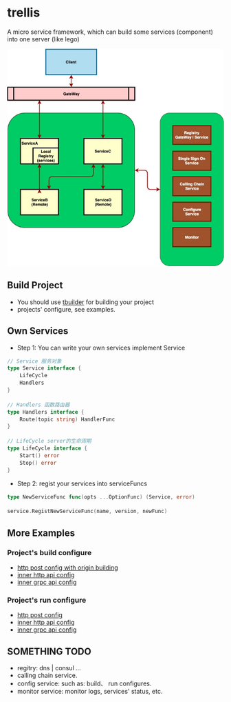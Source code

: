 # trellis 

A micro service framework, which can build some services (component) into one server (like lego) 

![pic](Trellis.jpg)

## Build Project

* You should use [tbuilder](https://github.com/go-trellis/tbuilder) for building your project
* projects' configure, see examples.

## Own Services

* Step 1: You can write your own services implement Service

```go
// Service 服务对象
type Service interface {
	LifeCycle
	Handlers
}

// Handlers 函数路由器
type Handlers interface {
	Route(topic string) HandlerFunc
}

// LifeCycle server的生命周期
type LifeCycle interface {
	Start() error
	Stop() error
}
```

* Step 2: regist your services into serviceFuncs

```go
type NewServiceFunc func(opts ...OptionFunc) (Service, error)

service.RegistNewServiceFunc(name, version, newFunc)
```

## More Examples

### Project's build configure

* [http post config with origin building](examples/cmd/build.yaml)
* [inner http api config](examples/cmd/build_remote.yaml)
* [inner grpc api config](examples/cmd/build_grpc.yaml)

### Project's run configure

* [http post config](examples/cmd/run.yaml)
* [inner http api config](examples/cmd/run_remote.yaml)
* [inner grpc api config](examples/cmd/run_grpc.yaml)

## SOMETHING TODO

* regitry: dns | consul ...
* calling chain service.
* config service: such as: build、 run configures.
* monitor service: monitor logs, services' status, etc.
